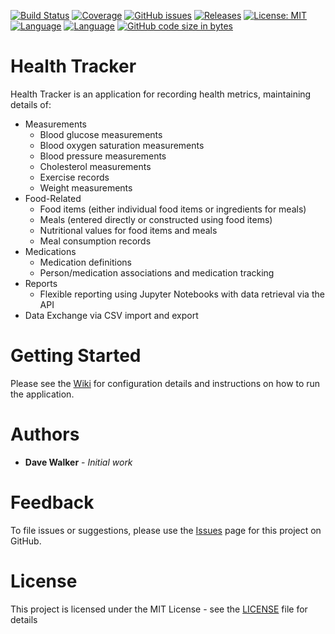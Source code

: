 [![Build Status](https://github.com/davewalker5/HealthTracker/workflows/.NET%20Core%20CI%20Build/badge.svg)](https://github.com/davewalker5/HealthTracker/actions)
[![Coverage](https://codecov.io/gh/davewalker5/HealthTracker/branch/main/graph/badge.svg?token=U86UFDVD5S)](https://codecov.io/gh/davewalker5/HealthTracker)
[![GitHub issues](https://img.shields.io/github/issues/davewalker5/HealthTracker)](https://github.com/davewalker5/HealthTracker/issues)
[![Releases](https://img.shields.io/github/v/release/davewalker5/HealthTracker.svg?include_prereleases)](https://github.com/davewalker5/HealthTracker/releases)
[![License: MIT](https://img.shields.io/badge/License-mit-blue.svg)](https://github.com/davewalker5/HealthTracker/blob/main/LICENSE)
[![Language](https://img.shields.io/badge/language-c%23-blue.svg)](https://github.com/davewalker5/HealthTracker/)
[![Language](https://img.shields.io/badge/database-SQLite-blue.svg)](https://github.com/davewalker5/HealthTracker/)
[![GitHub code size in bytes](https://img.shields.io/github/languages/code-size/davewalker5/HealthTracker)](https://github.com/davewalker5/HealthTracker/)

# Health Tracker

Health Tracker is an application for recording health metrics, maintaining details of:

- Measurements
  - Blood glucose measurements
  - Blood oxygen saturation measurements
  - Blood pressure measurements
  - Cholesterol measurements
  - Exercise records
  - Weight measurements
- Food-Related
  - Food items (either individual food items or ingredients for meals)
  - Meals (entered directly or constructed using food items)
  - Nutritional values for food items and meals
  - Meal consumption records
- Medications
  - Medication definitions
  - Person/medication associations and medication tracking
- Reports
  - Flexible reporting using Jupyter Notebooks with data retrieval via the API
- Data Exchange via CSV import and export

# Getting Started

Please see the [Wiki](https://github.com/davewalker5/HealthTracker/wiki) for configuration details and instructions on how to run the application.

# Authors

- **Dave Walker** - _Initial work_

# Feedback

To file issues or suggestions, please use the [Issues](https://github.com/davewalker5/HealthTracker/issues) page for this project on GitHub.

# License

This project is licensed under the MIT License - see the [LICENSE](LICENSE) file for details
